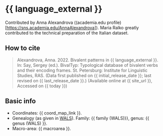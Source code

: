 # {{ language_external }}
Contributed by Anna Alexandrova ((academia.edu profile)[https://sns.academia.edu/AnnaAlexandrova]). Maria Ralko greatly contributed to the technical preparation of the Italian dataset.

## How to cite
> Alexandrova, Anna. 2022. Bivalent patterns in {{ language_external }}. 
> In: Say, Sergey (ed.). BivalTyp: 
> Typological database of bivalent verbs and their encoding frames. 
> St. Petersburg: Institute for Linguistic Studies, RAS. 
> (Data first published on {{ initial_release_date }}; last revised on {{ last_release_date }}.) 
> (Available online at {{ site_url }}, Accessed on {{ today }})

## Basic info
- Coordinates: {{ coord_map_link }}.
- Genealogy (as given in [WALS](https://wals.info/)). Family: {{ family (WALS)}}, genus: {{ genus (WALS) }}.
- Macro-area: {{ macroarea }}. 
